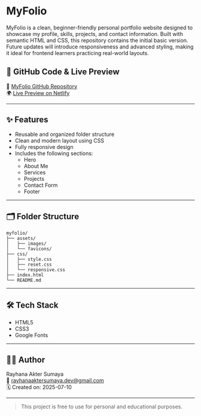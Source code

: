 # MyFolio

MyFolio is a clean, beginner-friendly personal portfolio website designed to showcase my profile, skills, projects, and contact information. Built with semantic HTML and CSS, this repository contains the initial basic version. Future updates will introduce responsiveness and advanced styling, making it ideal for frontend learners practicing real-world layouts.

## 📸 GitHub Code & Live Preview

🔗 [MyFolio GitHub Repository](https://github.com/RayhanaAkterDev/Frontend-Bootcamp-2.0/tree/main/08-projects/01-html-css-basic/01-my-folio)  
🌍 [Live Preview on Netlify](https://my-web-folio.netlify.app/)

---

## ✨ Features

- Reusable and organized folder structure
- Clean and modern layout using CSS
- Fully responsive design
- Includes the following sections:
  - Hero
  - About Me
  - Services
  - Projects
  - Contact Form
  - Footer

---

## 🗂 Folder Structure

```plaintext
myfolio/
├── assets/
│   ├── images/
│   └── favicons/
├── css/
│   ├── style.css
│   ├── reset.css
│   └── responsive.css
├── index.html
└── README.md
```

---

## 🛠️ Tech Stack

- HTML5
- CSS3
- Google Fonts

---

## 👩‍💻 Author

Rayhana Akter Sumaya  
📧 [rayhanaaktersumaya.dev@gmail.com](mailto:rayhanaaktersumaya.dev@gmail.com)  
🗓️ Created on: 2025-07-10  

---

> This project is free to use for personal and educational purposes.
